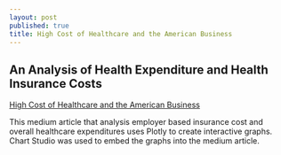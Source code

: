 ```yaml
---
layout: post
published: true
title: High Cost of Healthcare and the American Business
---
```

## An Analysis of Health Expenditure and Health Insurance Costs

[High Cost of Healthcare and the American Business](https://medium.com/@dorothygasque/high-cost-for-healthcare-and-the-american-business-133f071fd702)

This medium article that analysis employer based insurance cost and overall healthcare expenditures uses Plotly to create interactive graphs. Chart Studio was used to embed the graphs into the medium article. 
